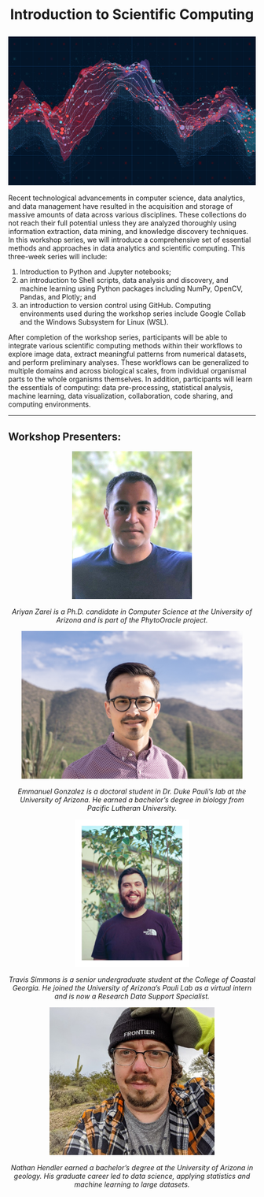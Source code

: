 # <p align="center">Introduction to Scientific Computing</p>

![](/images/AdobeStock_144374589.jpeg)

Recent technological advancements in computer science, data analytics, and data management have resulted in the acquisition and storage of massive amounts of data across various disciplines. These collections do not reach their full potential unless they are analyzed thoroughly using information extraction, data mining, and knowledge discovery techniques. In this workshop series, we will introduce a comprehensive set of essential methods and approaches in data analytics and scientific computing. This three-week series will include:

1. Introduction to Python and Jupyter notebooks;
2. an introduction to Shell scripts, data analysis and discovery,
and machine learning using Python packages including NumPy,
OpenCV, Pandas, and Plotly; and
3. an introduction to version control using GitHub.
Computing environments used during the workshop series include
Google Collab and the Windows Subsystem for Linux (WSL).

After completion of the workshop series, participants will be able to integrate various scientific computing methods within their workflows to explore image data, extract meaningful patterns from numerical datasets, and perform preliminary analyses. These workflows can be generalized to multiple domains and across biological scales, from individual organismal parts to the whole organisms themselves. In addition, participants will learn the essentials of computing: data pre-processing, statistical analysis, machine learning, data visualization, collaboration, code sharing, and computing environments.

---

## Workshop Presenters:

<p align="center"><img src="images/Ariyan.jpg" height="300"></p>
<p align="center"><i>Ariyan Zarei is a Ph.D. candidate in Computer Science at the University of Arizona and is part of the PhytoOracle project.</i></p>

<p align="center"><img src="images/EmmanuelGonzalezHeadshot.jpg" height="300"></p>
<p align="center"><i>Emmanuel Gonzalez is a doctoral student in Dr. Duke Pauli’s lab at the University of Arizona. He earned a bachelor’s degree in biology from Pacific Lutheran University.</i></p>

<p align="center"><img src="images/Travis.jpg" height="300"></p>
<p align="center"><i>Travis Simmons is a senior undergraduate student at the College of Coastal Georgia. He joined the University of Arizona’s Pauli Lab as a virtual intern and is now a Research Data Support Specialist.</i></p>

<p align="center"><img src="images/Nathan.jpg" height="300"></p>
<p align="center"><i>Nathan Hendler earned a bachelor’s degree at the University of Arizona in geology. His graduate career led to data science, applying statistics and machine learning to large datasets.</i></p>

